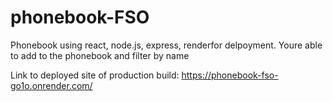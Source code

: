 # phonebook-FSO

Phonebook using react, node.js, express, renderfor delpoyment.
Youre able to add to the phonebook and filter by name

Link to deployed site of production build:
https://phonebook-fso-go1o.onrender.com/
